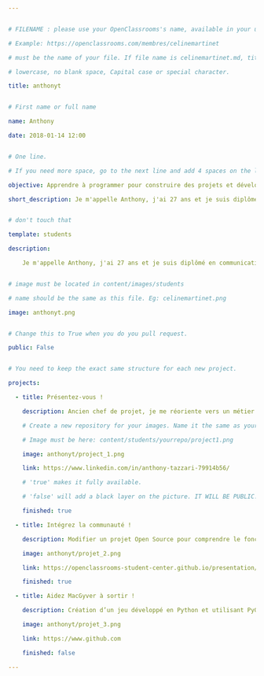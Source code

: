 ```yaml
---


# FILENAME : please use your OpenClassrooms's name, available in your url.

# Example: https://openclassrooms.com/membres/celinemartinet

# must be the name of your file. If file name is celinemartinet.md, title is celinemartinet.

# lowercase, no blank space, Capital case or special character.

title: anthonyt


# First name or full name

name: Anthony

date: 2018-01-14 12:00


# One line.

# If you need more space, go to the next line and add 4 spaces on the left, as in 'description'.

objective: Apprendre à programmer pour construire des projets et développer des applications d'envergure

short_description: Je m'appelle Anthony, j'ai 27 ans et je suis diplômé en communication, je me tourne vers l'apprentissage du développement pour devenir développeur Java


# don't touch that

template: students

description:

    Je m'appelle Anthony, j'ai 27 ans et je suis diplômé en communication, je me tourne vers l'apprentissage du développement pour devenir développeur Java


# image must be located in content/images/students

# name should be the same as this file. Eg: celinemartinet.png

image: anthonyt.png


# Change this to True when you do you pull request.

public: False


# You need to keep the exact same structure for each new project.

projects:

  - title: Présentez-vous !

    description: Ancien chef de projet, je me réoriente vers un métier plus technique qu'est développeur Java

    # Create a new repository for your images. Name it the same as your nickname and profile picture.

    # Image must be here: content/students/yourrepo/project1.png

    image: anthonyt/project_1.png

    link: https://www.linkedin.com/in/anthony-tazzari-79914b56/

    # 'true' makes it fully available.

    # 'false' will add a black layer on the picture. IT WILL BE PUBLIC!

    finished: true

  - title: Intégrez la communauté !

    description: Modifier un projet Open Source pour comprendre le fonctionnement de Git, de Github et des pull requests. 

    image: anthonyt/projet_2.png

    link: https://openclassrooms-student-center.github.io/presentation/students/anthonyt.html

    finished: true

  - title: Aidez MacGyver à sortir !

    description: Création d’un jeu développé en Python et utilisant PyGame.

    image: anthonyt/projet_3.png

    link: https://www.github.com

    finished: false

---
```

